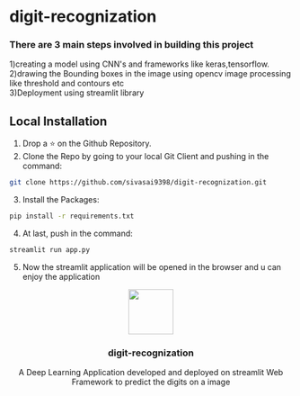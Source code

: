 <h1>digit-recognization</h1>
<h3>There are 3 main steps involved in building this project</br></h3>
1)creating a model using CNN's and frameworks like keras,tensorflow.</br>
2)drawing the Bounding boxes in the image using opencv image processing like threshold and contours etc</br>
3)Deployment using streamlit library</br>


## Local Installation</br>

1. Drop a ⭐ on the Github Repository. 
2. Clone the Repo by going to your local Git Client and pushing in the command: 

```sh
git clone https://github.com/sivasai9398/digit-recognization.git
```

3. Install the Packages: 
```sh
pip install -r requirements.txt
```

4. At last, push in the command:
```sh
streamlit run app.py
```

5. Now the streamlit application will be opened in the browser and u can enjoy the application

<p align="center">
  <img src="[![Screenshot-146.png](https://i.postimg.cc/QMzvYJkP/Screenshot-146.png)](https://postimg.cc/DWqC8sNd)" width="80" height="80">
  </a>

  <h3 align="center">digit-recognization</h3>

  <p align="center">
    A Deep Learning Application developed and deployed on streamlit Web Framework to predict the digits on a image
    <br />
    
  </p>
</p>

